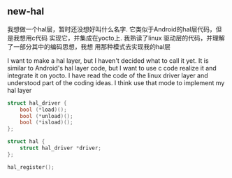 ## new-hal

我想做一个hal层，暂时还没想好叫什么名字. 它类似于Android的hal层代码，但是我想用c代码
实现它，并集成在yocto上. 我熟读了linux 驱动层的代码，并理解了一部分其中的编码思想，我想
用那种模式去实现我的hal层

I want to make a hal layer, but I haven't decided what to call it yet. It is 
similar to Android's hal layer code, but I want to use c code realize it and 
integrate it on yocto. I have read the code of the linux driver layer and 
understood part of the coding ideas. I think use that mode to implement my hal layer

```c
struct hal_driver {
	bool (*load)();
	bool (*unload)();
	bool (*isload)();
};

struct hal {
	struct hal_driver *driver;
};

hal_register();
```
